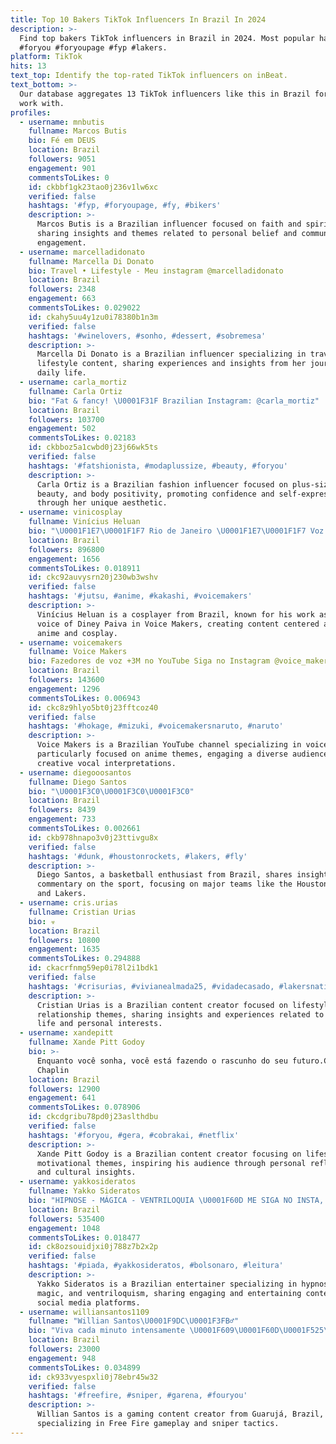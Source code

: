 ```yaml
---
title: Top 10 Bakers TikTok Influencers In Brazil In 2024
description: >-
  Find top bakers TikTok influencers in Brazil in 2024. Most popular hashtags:
  #foryou #foryoupage #fyp #lakers.
platform: TikTok
hits: 13
text_top: Identify the top-rated TikTok influencers on inBeat.
text_bottom: >-
  Our database aggregates 13 TikTok influencers like this in Brazil for you to
  work with.
profiles:
  - username: mnbutis
    fullname: Marcos Butis
    bio: Fé em DEUS
    location: Brazil
    followers: 9051
    engagement: 901
    commentsToLikes: 0
    id: ckbbf1gk23tao0j236v1lw6xc
    verified: false
    hashtags: '#fyp, #foryoupage, #fy, #bikers'
    description: >-
      Marcos Butis is a Brazilian influencer focused on faith and spirituality,
      sharing insights and themes related to personal belief and community
      engagement.
  - username: marcelladidonato
    fullname: Marcella Di Donato
    bio: Travel • Lifestyle - Meu instagram @marcelladidonato
    location: Brazil
    followers: 2348
    engagement: 663
    commentsToLikes: 0.029022
    id: ckahy5uu4y1zu0i78380b1n3m
    verified: false
    hashtags: '#winelovers, #sonho, #dessert, #sobremesa'
    description: >-
      Marcella Di Donato is a Brazilian influencer specializing in travel and
      lifestyle content, sharing experiences and insights from her journeys and
      daily life.
  - username: carla_mortiz
    fullname: Carla Ortiz
    bio: "Fat & fancy! \U0001F31F Brazilian Instagram: @carla_mortiz"
    location: Brazil
    followers: 103700
    engagement: 502
    commentsToLikes: 0.02183
    id: ckbboz5a1cwbd0j23j66wk5ts
    verified: false
    hashtags: '#fatshionista, #modaplussize, #beauty, #foryou'
    description: >-
      Carla Ortiz is a Brazilian fashion influencer focused on plus-size style,
      beauty, and body positivity, promoting confidence and self-expression
      through her unique aesthetic.
  - username: vinicosplay
    fullname: Vinícius Heluan
    bio: "\U0001F1E7\U0001F1F7 Rio de Janeiro \U0001F1E7\U0001F1F7 Voz de Diney Paiva do Voice Makers ⬇️ INSTAGRAM ⬇️"
    location: Brazil
    followers: 896800
    engagement: 1656
    commentsToLikes: 0.018911
    id: ckc92auvysrn20j230wb3wshv
    verified: false
    hashtags: '#jutsu, #anime, #kakashi, #voicemakers'
    description: >-
      Vinícius Heluan is a cosplayer from Brazil, known for his work as the
      voice of Diney Paiva in Voice Makers, creating content centered around
      anime and cosplay.
  - username: voicemakers
    fullname: Voice Makers
    bio: Fazedores de voz +3M no YouTube Siga no Instagram @voice_makers
    location: Brazil
    followers: 143600
    engagement: 1296
    commentsToLikes: 0.006943
    id: ckc8z9hlyo5bt0j23fftcoz40
    verified: false
    hashtags: '#hokage, #mizuki, #voicemakersnaruto, #naruto'
    description: >-
      Voice Makers is a Brazilian YouTube channel specializing in voice content,
      particularly focused on anime themes, engaging a diverse audience through
      creative vocal interpretations.
  - username: diegooosantos
    fullname: Diego Santos
    bio: "\U0001F3C0\U0001F3C0\U0001F3C0"
    location: Brazil
    followers: 8439
    engagement: 733
    commentsToLikes: 0.002661
    id: ckb978hnapo3v0j23ttivgu8x
    verified: false
    hashtags: '#dunk, #houstonrockets, #lakers, #fly'
    description: >-
      Diego Santos, a basketball enthusiast from Brazil, shares insights and
      commentary on the sport, focusing on major teams like the Houston Rockets
      and Lakers.
  - username: cris.urias
    fullname: Cristian Urias
    bio: ☣
    location: Brazil
    followers: 10800
    engagement: 1635
    commentsToLikes: 0.294888
    id: ckacrfnmg59ep0i78l2i1bdk1
    verified: false
    hashtags: '#crisurias, #vivianealmada25, #vidadecasado, #lakersnation'
    description: >-
      Cristian Urias is a Brazilian content creator focused on lifestyle and
      relationship themes, sharing insights and experiences related to married
      life and personal interests.
  - username: xandepitt
    fullname: Xande Pitt Godoy
    bio: >-
      Enquanto você sonha, você está fazendo o rascunho do seu futuro.Charlie
      Chaplin
    location: Brazil
    followers: 12900
    engagement: 641
    commentsToLikes: 0.078906
    id: ckcdgribu78pd0j23aslthdbu
    verified: false
    hashtags: '#foryou, #gera, #cobrakai, #netflix'
    description: >-
      Xande Pitt Godoy is a Brazilian content creator focusing on lifestyle and
      motivational themes, inspiring his audience through personal reflections
      and cultural insights.
  - username: yakkosideratos
    fullname: Yakko Sideratos
    bio: "HIPNOSE - MÁGICA - VENTRILOQUIA \U0001F60D ME SIGA NO INSTA, TEM MUITA COISA DIVERTIDA"
    location: Brazil
    followers: 535400
    engagement: 1048
    commentsToLikes: 0.018477
    id: ck8ozsouidjxi0j788z7b2x2p
    verified: false
    hashtags: '#piada, #yakkosideratos, #bolsonaro, #leitura'
    description: >-
      Yakko Sideratos is a Brazilian entertainer specializing in hypnosis,
      magic, and ventriloquism, sharing engaging and entertaining content across
      social media platforms.
  - username: williansantos1109
    fullname: "Willian Santos\U0001F9DC\U0001F3FB‍♂️"
    bio: "Viva cada minuto intensamente \U0001F609\U0001F60D\U0001F525\U0001F480\U0001F1E7\U0001F1F7\U0001F1F7\U0001F1FA\U0001F1F5\U0001F1F9 Guaruja-SP"
    location: Brazil
    followers: 23000
    engagement: 948
    commentsToLikes: 0.034899
    id: ck933vyespxli0j78ebr45w32
    verified: false
    hashtags: '#freefire, #sniper, #garena, #fouryou'
    description: >-
      Willian Santos is a gaming content creator from Guarujá, Brazil,
      specializing in Free Fire gameplay and sniper tactics.
---
```


